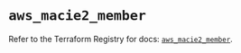 # `aws_macie2_member`

Refer to the Terraform Registry for docs: [`aws_macie2_member`](https://registry.terraform.io/providers/hashicorp/aws/4.67.0/docs/resources/macie2_member).
